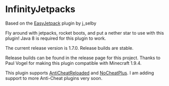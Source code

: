 InfinityJetpacks
===========

Based on the [EasyJetpack](http://dev.bukkit.org/server-mods/easyjetpack/) plugin by j_selby

Fly around with jetpacks, rocket boots, and put a nether star to use with this plugin! Java 8 is required for this plugin to work.

The current release version is 1.7.0. Release builds are stable.

Release builds can be found in the release page for this project. Thanks to Paul Vogel for making this plugin compatible with Minecraft 1.9.4.

This plugin supports [AntiCheatReloaded](http://dev.bukkit.org/bukkit-plugins/AntiCheatReloaded/) and [NoCheatPlus](http://dev.bukkit.org/bukkit-plugins/NoCheatPlus). I am adding support to more Anti-Cheat plugins very soon.
